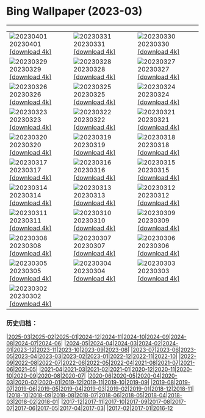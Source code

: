 # Bing Wallpaper (2023-03)
**************

<table><tr><td><img class="wallpaper" src="https://www.bing.com/th?id=OHR.FrogMonth_IT-IT3655283450_1920x1080.jpg" alt="20230401"> 20230401 <a href="https://www.bing.com/th?id=OHR.FrogMonth_IT-IT3655283450_UHD.jpg">[download 4k]</a></td><td><img class="wallpaper" src="https://www.bing.com/th?id=OHR.SteyrRiver_IT-IT3416305819_1920x1080.jpg" alt="20230331"> 20230331 <a href="https://www.bing.com/th?id=OHR.SteyrRiver_IT-IT3416305819_UHD.jpg">[download 4k]</a></td><td><img class="wallpaper" src="https://www.bing.com/th?id=OHR.PeacockFeathers_IT-IT3031908961_1920x1080.jpg" alt="20230330"> 20230330 <a href="https://www.bing.com/th?id=OHR.PeacockFeathers_IT-IT3031908961_UHD.jpg">[download 4k]</a></td></tr><tr><td><img class="wallpaper" src="https://www.bing.com/th?id=OHR.NuzzleManatee_IT-IT0566309775_1920x1080.jpg" alt="20230329"> 20230329 <a href="https://www.bing.com/th?id=OHR.NuzzleManatee_IT-IT0566309775_UHD.jpg">[download 4k]</a></td><td><img class="wallpaper" src="https://www.bing.com/th?id=OHR.MWDolomites_IT-IT9623800923_1920x1080.jpg" alt="20230328"> 20230328 <a href="https://www.bing.com/th?id=OHR.MWDolomites_IT-IT9623800923_UHD.jpg">[download 4k]</a></td><td><img class="wallpaper" src="https://www.bing.com/th?id=OHR.NYCClouds_IT-IT2520444146_1920x1080.jpg" alt="20230327"> 20230327 <a href="https://www.bing.com/th?id=OHR.NYCClouds_IT-IT2520444146_UHD.jpg">[download 4k]</a></td></tr><tr><td><img class="wallpaper" src="https://www.bing.com/th?id=OHR.WildAnza_IT-IT5465335805_1920x1080.jpg" alt="20230326"> 20230326 <a href="https://www.bing.com/th?id=OHR.WildAnza_IT-IT5465335805_UHD.jpg">[download 4k]</a></td><td><img class="wallpaper" src="https://www.bing.com/th?id=OHR.BasilicaAssisi_IT-IT3784069099_1920x1080.jpg" alt="20230325"> 20230325 <a href="https://www.bing.com/th?id=OHR.BasilicaAssisi_IT-IT3784069099_UHD.jpg">[download 4k]</a></td><td><img class="wallpaper" src="https://www.bing.com/th?id=OHR.TeatroFenice_IT-IT3199655399_1920x1080.jpg" alt="20230324"> 20230324 <a href="https://www.bing.com/th?id=OHR.TeatroFenice_IT-IT3199655399_UHD.jpg">[download 4k]</a></td></tr><tr><td><img class="wallpaper" src="https://www.bing.com/th?id=OHR.CloudsPatagonia_IT-IT3153567067_1920x1080.jpg" alt="20230323"> 20230323 <a href="https://www.bing.com/th?id=OHR.CloudsPatagonia_IT-IT3153567067_UHD.jpg">[download 4k]</a></td><td><img class="wallpaper" src="https://www.bing.com/th?id=OHR.LakePowellAerial_IT-IT2849674803_1920x1080.jpg" alt="20230322"> 20230322 <a href="https://www.bing.com/th?id=OHR.LakePowellAerial_IT-IT2849674803_UHD.jpg">[download 4k]</a></td><td><img class="wallpaper" src="https://www.bing.com/th?id=OHR.ColourDay_IT-IT1156012517_1920x1080.jpg" alt="20230321"> 20230321 <a href="https://www.bing.com/th?id=OHR.ColourDay_IT-IT1156012517_UHD.jpg">[download 4k]</a></td></tr><tr><td><img class="wallpaper" src="https://www.bing.com/th?id=OHR.PurpleCrocus_IT-IT0814790503_1920x1080.jpg" alt="20230320"> 20230320 <a href="https://www.bing.com/th?id=OHR.PurpleCrocus_IT-IT0814790503_UHD.jpg">[download 4k]</a></td><td><img class="wallpaper" src="https://www.bing.com/th?id=OHR.BarnOwlWinter_IT-IT0593848383_1920x1080.jpg" alt="20230319"> 20230319 <a href="https://www.bing.com/th?id=OHR.BarnOwlWinter_IT-IT0593848383_UHD.jpg">[download 4k]</a></td><td><img class="wallpaper" src="https://www.bing.com/th?id=OHR.MarsTars_IT-IT0079292622_1920x1080.jpg" alt="20230318"> 20230318 <a href="https://www.bing.com/th?id=OHR.MarsTars_IT-IT0079292622_UHD.jpg">[download 4k]</a></td></tr><tr><td><img class="wallpaper" src="https://www.bing.com/th?id=OHR.BallyvooneyCove_IT-IT9699051533_1920x1080.jpg" alt="20230317"> 20230317 <a href="https://www.bing.com/th?id=OHR.BallyvooneyCove_IT-IT9699051533_UHD.jpg">[download 4k]</a></td><td><img class="wallpaper" src="https://www.bing.com/th?id=OHR.ChengduPanda_IT-IT9074507305_1920x1080.jpg" alt="20230316"> 20230316 <a href="https://www.bing.com/th?id=OHR.ChengduPanda_IT-IT9074507305_UHD.jpg">[download 4k]</a></td><td><img class="wallpaper" src="https://www.bing.com/th?id=OHR.AgueroSpain_IT-IT8353001148_1920x1080.jpg" alt="20230315"> 20230315 <a href="https://www.bing.com/th?id=OHR.AgueroSpain_IT-IT8353001148_UHD.jpg">[download 4k]</a></td></tr><tr><td><img class="wallpaper" src="https://www.bing.com/th?id=OHR.CyprusMaze_IT-IT7940627451_1920x1080.jpg" alt="20230314"> 20230314 <a href="https://www.bing.com/th?id=OHR.CyprusMaze_IT-IT7940627451_UHD.jpg">[download 4k]</a></td><td><img class="wallpaper" src="https://www.bing.com/th?id=OHR.Cihan_Bektas_B03_03_IT-IT7231382966_1920x1080.jpg" alt="20230313"> 20230313 <a href="https://www.bing.com/th?id=OHR.Cihan_Bektas_B03_03_IT-IT7231382966_UHD.jpg">[download 4k]</a></td><td><img class="wallpaper" src="https://www.bing.com/th?id=OHR.TheaterRomania_IT-IT7062207948_1920x1080.jpg" alt="20230312"> 20230312 <a href="https://www.bing.com/th?id=OHR.TheaterRomania_IT-IT7062207948_UHD.jpg">[download 4k]</a></td></tr><tr><td><img class="wallpaper" src="https://www.bing.com/th?id=OHR.LongWharf_IT-IT5995299794_1920x1080.jpg" alt="20230311"> 20230311 <a href="https://www.bing.com/th?id=OHR.LongWharf_IT-IT5995299794_UHD.jpg">[download 4k]</a></td><td><img class="wallpaper" src="https://www.bing.com/th?id=OHR.shutterstock_1344992492_IT-IT1465751252_1920x1080.jpg" alt="20230310"> 20230310 <a href="https://www.bing.com/th?id=OHR.shutterstock_1344992492_IT-IT1465751252_UHD.jpg">[download 4k]</a></td><td><img class="wallpaper" src="https://www.bing.com/th?id=OHR.BasilicataMatera_IT-IT9374730410_1920x1080.jpg" alt="20230309"> 20230309 <a href="https://www.bing.com/th?id=OHR.BasilicataMatera_IT-IT9374730410_UHD.jpg">[download 4k]</a></td></tr><tr><td><img class="wallpaper" src="https://www.bing.com/th?id=OHR.IntlWomensDayChange_IT-IT7807876001_1920x1080.jpg" alt="20230308"> 20230308 <a href="https://www.bing.com/th?id=OHR.IntlWomensDayChange_IT-IT7807876001_UHD.jpg">[download 4k]</a></td><td><img class="wallpaper" src="https://www.bing.com/th?id=OHR.YuanyangChina_IT-IT0293846693_1920x1080.jpg" alt="20230307"> 20230307 <a href="https://www.bing.com/th?id=OHR.YuanyangChina_IT-IT0293846693_UHD.jpg">[download 4k]</a></td><td><img class="wallpaper" src="https://www.bing.com/th?id=OHR.IcelandHorses_IT-IT0936310690_1920x1080.jpg" alt="20230306"> 20230306 <a href="https://www.bing.com/th?id=OHR.IcelandHorses_IT-IT0936310690_UHD.jpg">[download 4k]</a></td></tr><tr><td><img class="wallpaper" src="https://www.bing.com/th?id=OHR.EpidaurusGreece_IT-IT2036947217_1920x1080.jpg" alt="20230305"> 20230305 <a href="https://www.bing.com/th?id=OHR.EpidaurusGreece_IT-IT2036947217_UHD.jpg">[download 4k]</a></td><td><img class="wallpaper" src="https://www.bing.com/th?id=OHR.PicoVolcano_IT-IT1449882802_1920x1080.jpg" alt="20230304"> 20230304 <a href="https://www.bing.com/th?id=OHR.PicoVolcano_IT-IT1449882802_UHD.jpg">[download 4k]</a></td><td><img class="wallpaper" src="https://www.bing.com/th?id=OHR.OrcaNorway_IT-IT1752392287_1920x1080.jpg" alt="20230303"> 20230303 <a href="https://www.bing.com/th?id=OHR.OrcaNorway_IT-IT1752392287_UHD.jpg">[download 4k]</a></td></tr><tr><td><img class="wallpaper" src="https://www.bing.com/th?id=OHR.NegratinSpain_IT-IT2219466753_1920x1080.jpg" alt="20230302"> 20230302 <a href="https://www.bing.com/th?id=OHR.NegratinSpain_IT-IT2219466753_UHD.jpg">[download 4k]</a></td><td></td><td></td></tr></table>

### 历史归档：

|[2025-03](/../2025-03/2025-03.md)|[2025-02](/../2025-02/2025-02.md)|[2025-01](/../2025-01/2025-01.md)|[2024-12](/../2024-12/2024-12.md)|[2024-11](/../2024-11/2024-11.md)|[2024-10](/../2024-10/2024-10.md)|[2024-09](/../2024-09/2024-09.md)|[2024-08](/../2024-08/2024-08.md)|[2024-07](/../2024-07/2024-07.md)|[2024-06](/../2024-06/2024-06.md)|
|[2024-05](/../2024-05/2024-05.md)|[2024-04](/../2024-04/2024-04.md)|[2024-03](/../2024-03/2024-03.md)|[2024-02](/../2024-02/2024-02.md)|[2024-01](/../2024-01/2024-01.md)|[2023-12](/../2023-12/2023-12.md)|[2023-11](/../2023-11/2023-11.md)|[2023-10](/../2023-10/2023-10.md)|[2023-09](/../2023-09/2023-09.md)|[2023-08](/../2023-08/2023-08.md)|
|[2023-07](/../2023-07/2023-07.md)|[2023-06](/../2023-06/2023-06.md)|[2023-05](/../2023-05/2023-05.md)|[2023-04](/../2023-04/2023-04.md)|[2023-03](/2023-03.md)|[2023-02](/../2023-02/2023-02.md)|[2023-01](/../2023-01/2023-01.md)|[2022-12](/../2022-12/2022-12.md)|[2022-11](/../2022-11/2022-11.md)|[2022-10](/../2022-10/2022-10.md)|
|[2022-09](/../2022-09/2022-09.md)|[2022-08](/../2022-08/2022-08.md)|[2022-07](/../2022-07/2022-07.md)|[2022-06](/../2022-06/2022-06.md)|[2022-05](/../2022-05/2022-05.md)|[2022-04](/../2022-04/2022-04.md)|[2021-08](/../2021-08/2021-08.md)|[2021-07](/../2021-07/2021-07.md)|[2021-06](/../2021-06/2021-06.md)|[2021-05](/../2021-05/2021-05.md)|
|[2021-04](/../2021-04/2021-04.md)|[2021-03](/../2021-03/2021-03.md)|[2021-02](/../2021-02/2021-02.md)|[2021-01](/../2021-01/2021-01.md)|[2020-12](/../2020-12/2020-12.md)|[2020-11](/../2020-11/2020-11.md)|[2020-10](/../2020-10/2020-10.md)|[2020-09](/../2020-09/2020-09.md)|[2020-08](/../2020-08/2020-08.md)|[2020-07](/../2020-07/2020-07.md)|
|[2020-06](/../2020-06/2020-06.md)|[2020-05](/../2020-05/2020-05.md)|[2020-04](/../2020-04/2020-04.md)|[2020-03](/../2020-03/2020-03.md)|[2020-02](/../2020-02/2020-02.md)|[2020-01](/../2020-01/2020-01.md)|[2019-12](/../2019-12/2019-12.md)|[2019-11](/../2019-11/2019-11.md)|[2019-10](/../2019-10/2019-10.md)|[2019-09](/../2019-09/2019-09.md)|
|[2019-08](/../2019-08/2019-08.md)|[2019-07](/../2019-07/2019-07.md)|[2019-06](/../2019-06/2019-06.md)|[2019-05](/../2019-05/2019-05.md)|[2019-04](/../2019-04/2019-04.md)|[2019-03](/../2019-03/2019-03.md)|[2019-02](/../2019-02/2019-02.md)|[2019-01](/../2019-01/2019-01.md)|[2018-12](/../2018-12/2018-12.md)|[2018-11](/../2018-11/2018-11.md)|
|[2018-10](/../2018-10/2018-10.md)|[2018-09](/../2018-09/2018-09.md)|[2018-08](/../2018-08/2018-08.md)|[2018-07](/../2018-07/2018-07.md)|[2018-06](/../2018-06/2018-06.md)|[2018-05](/../2018-05/2018-05.md)|[2018-04](/../2018-04/2018-04.md)|[2018-03](/../2018-03/2018-03.md)|[2018-02](/../2018-02/2018-02.md)|[2018-01](/../2018-01/2018-01.md)|
|[2017-12](/../2017-12/2017-12.md)|[2017-11](/../2017-11/2017-11.md)|[2017-10](/../2017-10/2017-10.md)|[2017-09](/../2017-09/2017-09.md)|[2017-08](/../2017-08/2017-08.md)|[2017-07](/../2017-07/2017-07.md)|[2017-06](/../2017-06/2017-06.md)|[2017-05](/../2017-05/2017-05.md)|[2017-04](/../2017-04/2017-04.md)|[2017-03](/../2017-03/2017-03.md)|
|[2017-02](/../2017-02/2017-02.md)|[2017-01](/../2017-01/2017-01.md)|[2016-12](/../2016-12/2016-12.md)